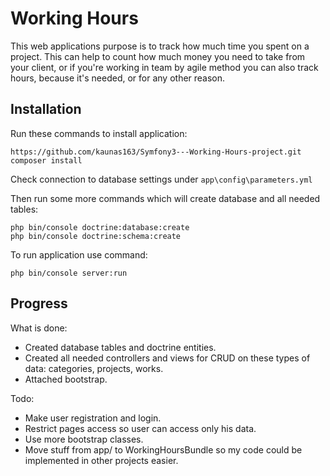 Working Hours
=============

This web applications purpose is to track how much time you spent on a project. This can help to count how much money you need to take from your client, or if you're working in team by agile method you can also track hours, because it's needed, or for any other reason.

Installation
------------

Run these commands to install application:

```
https://github.com/kaunas163/Symfony3---Working-Hours-project.git
composer install
```

Check connection to database settings under ``` app\config\parameters.yml ```

Then run some more commands which will create database and all needed tables:

```
php bin/console doctrine:database:create
php bin/console doctrine:schema:create
```

To run application use command:
```
php bin/console server:run
```


Progress
--------


What is done:
 * Created database tables and doctrine entities.
 * Created all needed controllers and views for CRUD on these types of data: categories, projects, works.
 * Attached bootstrap.

Todo:
 * Make user registration and login.
 * Restrict pages access so user can access only his data.
 * Use more bootstrap classes.
 * Move stuff from app/ to WorkingHoursBundle so my code could be implemented in other projects easier.
